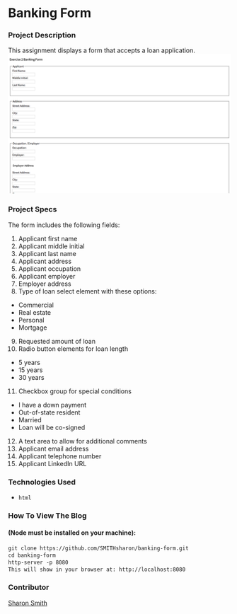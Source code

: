 # Banking Form

### Project Description 
This assignment displays a form that accepts a loan application.
![Banking Form Screengrab](https://raw.githubusercontent.com/SMITHsharon/banking-form/master/screens/screen%20image%20of%20banking%20form.png)

### Project Specs
The form includes the following fields: 

1. Applicant first name
2. Applicant middle initial
3. Applicant last name
4. Applicant address
5. Applicant occupation
6. Applicant employer
7. Employer address
8. Type of loan select element with these options:
- Commercial
- Real estate
- Personal
- Mortgage
9. Requested amount of loan
10. Radio button elements for loan length
- 5 years
- 15 years
- 30 years
11. Checkbox group for special conditions
- I have a down payment
- Out-of-state resident
- Married
- Loan will be co-signed
12. A text area to allow for additional comments
13. Applicant email address
14. Applicant telephone number
15. Applicant LinkedIn URL


### Technologies Used
- `html`


### How To View The Blog 
#### (Node must be installed on your machine):
```
git clone https://github.com/SMITHsharon/banking-form.git
cd banking-form
http-server -p 8080
This will show in your browser at: http://localhost:8080
```


### Contributor
[Sharon Smith](https://github.com/SMITHsharon)


